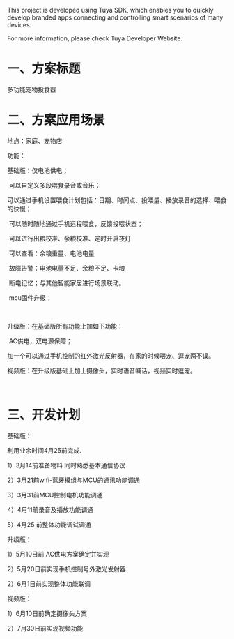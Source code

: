 This project is developed using Tuya SDK, which enables you to quickly develop branded apps connecting and controlling smart scenarios of many devices.         

For more information, please check Tuya Developer Website.

# 一、方案标题

多功能宠物投食器

# 二、方案应用场景

地点：家庭、宠物店

功能：

基础版：仅电池供电；

​              可以自定义多段喂食录音或音乐；

​              可以通过手机设置喂食计划包括：日期、时间点、投喂量、播放录音的选择、喂食的快慢；

​              可以随时随地通过手机远程喂食，反馈投喂状态；

​              可以进行出粮校准、余粮校准、定时开启夜灯

​              可以查看：余粮重量、电池电量

​              故障告警：电池电量不足、余粮不足、卡粮

​              断电记忆；与其他智能家居进行场景联动。

​              mcu固件升级；

 

​        

升级版：在基础版所有功能上加如下功能：

​              AC供电，双电源保障；

​             加一个可以通过手机控制的红外激光反射器，在家的时候喂宠、逗宠两不误。



视频版：在升级版基础上加上摄像头，实时语音喊话，视频实时逗宠。

​               





# 三、开发计划

基础版：

利用业余时间4月25前完成.

1）3月14前准备物料 同时熟悉基本通信协议

2）3月21前wifi-蓝牙模组与MCU的通讯功能调通

3）3月31前MCU控制电机功能调通

4）4月11前录音及播放功能调通

5）4月25 前整体功能调试调通

升级版：

1）5月10日前 AC供电方案确定并实现

2）5月20日前实现手机控制号外激光发射器

2）6月1日前实现整体功能联调

视频版：

1）6月10日前确定摄像头方案

2）7月30日前实现视频功能

